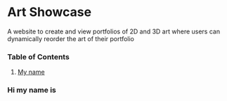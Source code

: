 # Art Showcase
A website to create and view portfolios of 2D and 3D art where users can dynamically reorder the art of their portfolio

### Table of Contents
1. [My name](#apple)


### Hi my name is <a name="apple"></a>
